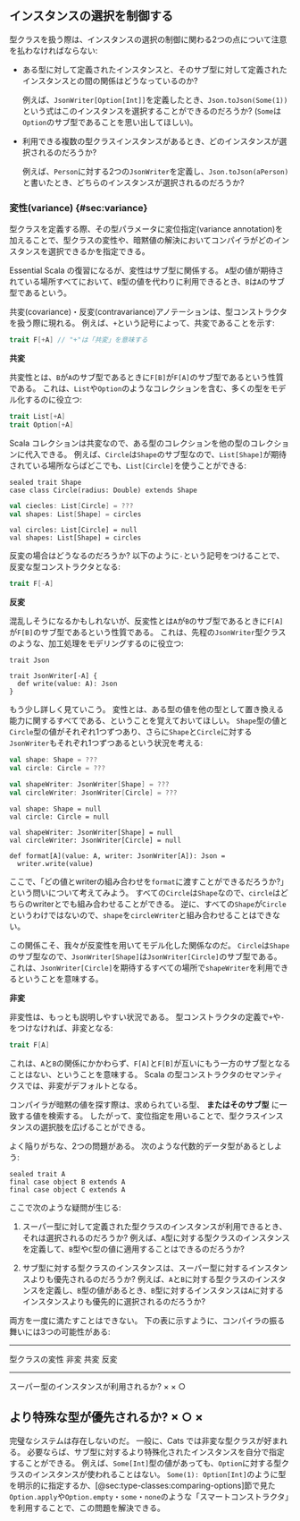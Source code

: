 ## インスタンスの選択を制御する

型クラスを扱う際は、インスタンスの選択の制御に関わる2つの点について注意を払わなければならない:
 - ある型に対して定義されたインスタンスと、そのサブ型に対して定義されたインスタンスとの間の関係はどうなっているのか?

   例えば、`JsonWriter[Option[Int]]`を定義したとき、`Json.toJson(Some(1))`という式はこのインスタンスを選択することができるのだろうか?
   (`Some`は`Option`のサブ型であることを思い出してほしい)。

 - 利用できる複数の型クラスインスタンスがあるとき、どのインスタンスが選択されるのだろうか?

   例えば、`Person`に対する2つの`JsonWriter`を定義し、`Json.toJson(aPerson)`と書いたとき、どちらのインスタンスが選択されるのだろうか?

### 変性(variance) {#sec:variance}

型クラスを定義する際、その型パラメータに変位指定(variance annotation)を加えることで、型クラスの変性や、暗黙値の解決においてコンパイラがどのインスタンスを選択できるかを指定できる。

Essential Scala の復習になるが、変性はサブ型に関係する。
`A`型の値が期待されている場所すべてにおいて、`B`型の値を代わりに利用できるとき、`B`は`A`のサブ型であるという。

共変(covariance)・反変(contravariance)アノテーションは、型コンストラクタを扱う際に現れる。
例えば、`+`という記号によって、共変であることを示す:

```scala
trait F[+A] // "+"は「共変」を意味する
```

**共変**

共変性とは、`B`が`A`のサブ型であるときに`F[B]`が`F[A]`のサブ型であるという性質である。
これは、`List`や`Option`のようなコレクションを含む、多くの型をモデル化するのに役立つ:

```scala
trait List[+A]
trait Option[+A]
```

Scala コレクションは共変なので、ある型のコレクションを他の型のコレクションに代入できる。
例えば、`Circle`は`Shape`のサブ型なので、`List[Shape]`が期待されている場所ならばどこでも、`List[Circle]`を使うことができる:

```tut:book:silent
sealed trait Shape
case class Circle(radius: Double) extends Shape
```

```scala
val ciecles: List[Circle] = ???
val shapes: List[Shape] = circles
```

```tut:book:invisible
val circles: List[Circle] = null
val shapes: List[Shape] = circles
```

反変の場合はどうなるのだろうか?
以下のように`-`という記号をつけることで、反変な型コンストラクタとなる:

```scala
trait F[-A]
```

**反変**

混乱しそうになるかもしれないが、反変性とは`A`が`B`のサブ型であるときに`F[A]`が`F[B]`のサブ型であるという性質である。
これは、先程の`JsonWriter`型クラスのような、加工処理をモデリングするのに役立つ:

```tut:book:invisible
trait Json
```

```tut:book
trait JsonWriter[-A] {
  def write(value: A): Json
}
```

もう少し詳しく見ていこう。
変性とは、ある型の値を他の型として置き換える能力に関するすべてである、ということを覚えておいてほしい。
`Shape`型の値と`Circle`型の値がそれぞれ1つずつあり、さらに`Shape`と`Circle`に対する`JsonWriter`もそれぞれ1つずつあるという状況を考える:

```scala
val shape: Shape = ???
val circle: Circle = ???

val shapeWriter: JsonWriter[Shape] = ???
val circleWriter: JsonWriter[Circle] = ???
```

```tut:book:invisible
val shape: Shape = null
val circle: Circle = null

val shapeWriter: JsonWriter[Shape] = null
val circleWriter: JsonWriter[Circle] = null
```

```tut:book:silent
def format[A](value: A, writer: JsonWriter[A]): Json =
  writer.write(value)
```

ここで、「どの値とwriterの組み合わせを`format`に渡すことができるだろうか?」という問いについて考えてみよう。
すべての`Circle`は`Shape`なので、`circle`はどちらのwriterとでも組み合わせることができる。
逆に、すべての`Shape`が`Circle`というわけではないので、`shape`を`circleWriter`と組み合わせることはできない。

この関係こそ、我々が反変性を用いてモデル化した関係なのだ。
`Circle`は`Shape`のサブ型なので、`JsonWriter[Shape]`は`JsonWriter[Circle]`のサブ型である。
これは、`JsonWriter[Circle]`を期待するすべての場所で`shapeWriter`を利用できるということを意味する。

**非変**

非変性は、もっとも説明しやすい状況である。
型コンストラクタの定義で`+`や`-`をつけなければ、非変となる:

```scala
trait F[A]
```

これは、`A`と`B`の関係にかかわらず、`F[A]`と`F[B]`が互いにもう一方のサブ型となることはない、ということを意味する。
Scala の型コンストラクタのセマンティクスでは、非変がデフォルトとなる。

コンパイラが暗黙の値を探す際は、求められている型、 **またはそのサブ型** に一致する値を検索する。
したがって、変位指定を用いることで、型クラスインスタンスの選択肢を広げることができる。

よく陥りがちな、2つの問題がある。
次のような代数的データ型があるとしよう:

```tut:book:silent
sealed trait A
final case object B extends A
final case object C extends A
```

ここで次のような疑問が生じる:

 1. スーパー型に対して定義された型クラスのインスタンスが利用できるとき、それは選択されるのだろうか?
    例えば、`A`型に対する型クラスのインスタンスを定義して、`B`型や`C`型の値に適用することはできるのだろうか?

 2. サブ型に対する型クラスのインスタンスは、スーパー型に対するインスタンスよりも優先されるのだろうか?
    例えば、`A`と`B`に対する型クラスのインスタンスを定義し、`B`型の値があるとき、`B`型に対するインスタンスは`A`に対するインスタンスよりも優先的に選択されるのだろうか?

両方を一度に満たすことはできない。
下の表に示すように、コンパイラの振る舞いには3つの可能性がある:

-------------------------------------------------------------
型クラスの変性                           非変   共変   反変
---------------------------------------- ------ ------ ------
スーパー型のインスタンスが利用されるか?  ×      ×      ○

より特殊な型が優先されるか?              ×      ○     ×
-------------------------------------------------------------

完璧なシステムは存在しないのだ。
一般に、Cats では非変な型クラスが好まれる。
必要ならば、サブ型に対するより特殊化されたインスタンスを自分で指定することができる。
例えば、`Some[Int]`型の値があっても、`Option`に対する型クラスのインスタンスが使われることはない。
`Some(1): Option[Int]`のように型を明示的に指定するか、[@sec:type-classes:comparing-options]節で見た`Option.apply`や`Option.empty`・`some`・`none`のような「スマートコンストラクタ」を利用することで、この問題を解決できる。
